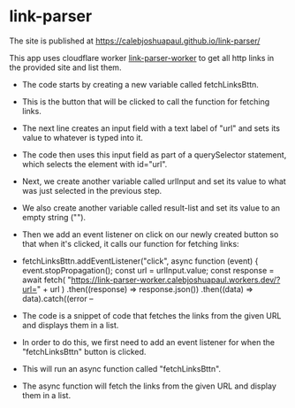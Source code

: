 # link-parser
The site is published at https://calebjoshuapaul.github.io/link-parser/

This app uses cloudflare worker [link-parser-worker](https://github.com/calebjoshuapaul/link-parser-worker/) to get all http links in the provided site and list them.

- The code starts by creating a new variable called fetchLinksBttn.
- This is the button that will be clicked to call the function for fetching links.

- The next line creates an input field with a text label of "url" and sets its value to whatever is typed into it.
- The code then uses this input field as part of a querySelector statement, which selects the element with id="url".

- Next, we create another variable called urlInput and set its value to what was just selected in the previous step.
- We also create another variable called result-list and set its value to an empty string ("").

- Then we add an event listener on click on our newly created button so that when it's clicked, it calls our function for fetching links:

- fetchLinksBttn.addEventListener("click", async function (event) {   event.stopPropagation();   const url = urlInput.value;   const response = await fetch( "https://link-parser-worker.calebjoshuapaul.workers.dev/?url=" + url ) .then((response) => response.json()) .then((data) => data).catch((error
–
- The code is a snippet of code that fetches the links from the given URL and displays them in a list.

- In order to do this, we first need to add an event listener for when the "fetchLinksBttn" button is clicked.
- This will run an async function called "fetchLinksBttn".
- The async function will fetch the links from the given URL and display them in a list.

